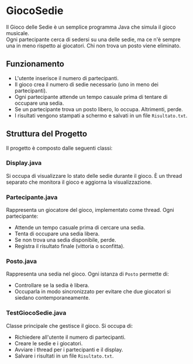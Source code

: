 # GiocoSedie

Il Gioco delle Sedie è un semplice programma Java che simula il gioco musicale.  
Ogni partecipante cerca di sedersi su una delle sedie, ma ce n'è sempre una in meno rispetto ai giocatori. Chi non trova un posto viene eliminato.

## Funzionamento

- L'utente inserisce il numero di partecipanti.
- Il gioco crea il numero di sedie necessario (uno in meno dei partecipanti).
- Ogni partecipante attende un tempo casuale prima di tentare di occupare una sedia.
- Se un partecipante trova un posto libero, lo occupa. Altrimenti, perde.
- I risultati vengono stampati a schermo e salvati in un file `Risultato.txt`.

## Struttura del Progetto

Il progetto è composto dalle seguenti classi:

### Display.java
Si occupa di visualizzare lo stato delle sedie durante il gioco. È un thread separato che monitora il gioco e aggiorna la visualizzazione.

### Partecipante.java
Rappresenta un giocatore del gioco, implementato come thread. Ogni partecipante:
- Attende un tempo casuale prima di cercare una sedia.
- Tenta di occupare una sedia libera.
- Se non trova una sedia disponibile, perde.
- Registra il risultato finale (vittoria o sconfitta).

### Posto.java
Rappresenta una sedia nel gioco. Ogni istanza di `Posto` permette di:
- Controllare se la sedia è libera.
- Occuparla in modo sincronizzato per evitare che due giocatori si siedano contemporaneamente.

### TestGiocoSedie.java
Classe principale che gestisce il gioco. Si occupa di:
- Richiedere all'utente il numero di partecipanti.
- Creare le sedie e i giocatori.
- Avviare i thread per i partecipanti e il display.
- Salvare i risultati in un file `Risultato.txt`.
